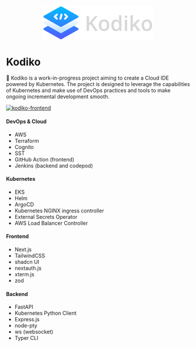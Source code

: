 <p align="center">
  <img src="web/public/kodiko-logo-text.png" alt="kodiko logo" style="width: 300px;"></img>
</p>

# Kodiko

🚀 Kodiko is a work-in-progress project aiming to create a Cloud IDE powered by Kubernetes. The project is designed to leverage the capabilities of Kubernetes and make use of DevOps practices and tools to make ongoing incremental development smooth.

[![kodiko-frontend](https://github.com/annleefores/kodiko/actions/workflows/kodiko_frontend.yaml/badge.svg?branch=main)](https://github.com/annleefores/kodiko/actions/workflows/kodiko_frontend.yaml)

#### DevOps & Cloud
- AWS
- Terraform
- Cognito
- SST
- GitHub Action (frontend)
- Jenkins (backend and codepod)

#### Kubernetes
- EKS
- Helm
- ArgoCD
- Kubernetes NGINX ingress controller
- External Secrets Operator
- AWS Load Balancer Controller

#### Frontend
- Next.js
- TailwindCSS
- shadcn UI
- nextauth.js
- xterm.js
- zod

#### Backend
- FastAPI
- Kubernetes Python Client
- Express.js
- node-pty
- ws (websocket)
- Typer CLI

